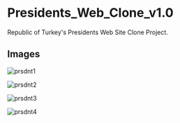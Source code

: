 # Presidents_Web_Clone_v1.0

Republic of Turkey's Presidents Web Site Clone Project.

## Images

![prsdnt1](https://user-images.githubusercontent.com/107110061/193127154-28d2666b-0050-4843-83a4-46c0707a31e0.png)

![prsdnt2](https://user-images.githubusercontent.com/107110061/193127179-49d0e264-9581-4fab-b48d-9090d835b70d.png)

![prsdnt3](https://user-images.githubusercontent.com/107110061/193127202-7372517d-c881-4c6a-82ec-f67af80b91f9.png)

![prsdnt4](https://user-images.githubusercontent.com/107110061/193127225-732e89c2-44f6-40f2-b89c-ddf3d018950b.png)
